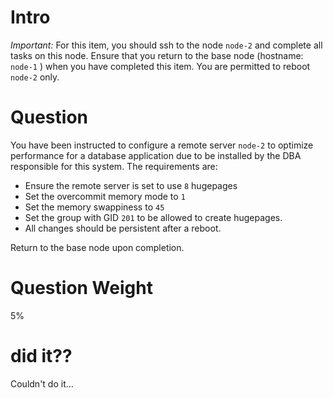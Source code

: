 
# Intro

*Important:* For this item, you should ssh to the node `node-2` and complete all tasks on this node. Ensure that you return to the base node (hostname: `node-1` ) when you have completed this item. You are permitted to reboot `node-2` only.

# Question

You have been instructed to configure a remote server `node-2` to optimize performance for a database application due to be installed by the DBA responsible for this system. The requirements are:

- Ensure the remote server is set to use `8` hugepages
- Set the overcommit memory mode to `1`
- Set the memory swappiness to `45`
- Set the group with GID `201` to be allowed to create hugepages.
- All changes should be persistent after a reboot.

Return to the base node upon completion.

# Question Weight

5%

# did it??

Couldn't do it...

